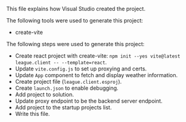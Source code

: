 This file explains how Visual Studio created the project.

The following tools were used to generate this project:
- create-vite

The following steps were used to generate this project:
- Create react project with create-vite: `npm init --yes vite@latest league.client -- --template=react`.
- Update `vite.config.js` to set up proxying and certs.
- Update `App` component to fetch and display weather information.
- Create project file (`league.client.esproj`).
- Create `launch.json` to enable debugging.
- Add project to solution.
- Update proxy endpoint to be the backend server endpoint.
- Add project to the startup projects list.
- Write this file.

